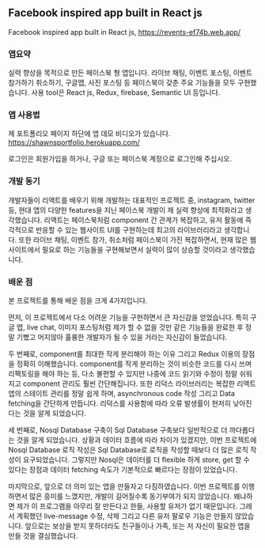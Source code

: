 ## Facebook inspired app built in React js

Facebook inspired app built in React js, https://revents-ef74b.web.app/

### 앱요약

실력 향상을 목적으로 만든 페이스북 형 앱입니다. 라이브 채팅, 이벤트 포스팅, 이벤트 참가하기 취소하기, 구글맵, 사진 포스팅 등 페이스북이 갖춘 주요 기능들을 모두 구현했습니다. 사용 tool은 React js, Redux, firebase, Semantic UI 등입니다.

### 앱 사용법

제 포트폴리오 페이지 하단에 앱 데모 비디오가 있습니다. https://shawnsportfolio.herokuapp.com/

로그인은 회원가입을 하거나, 구글 또는 페이스북 계정으로 로그인해 주십시오.

### 개발 동기

개발자들이 리액트를 배우기 위해 개발하는 대표적인 프로젝트 중, instagram, twitter 등, 현대 앱의 다양한 features을 지닌 페이스북 개발이 제 실력 향상에 최적화라고 생각했습니다.
리액트는 페이스북처럼 component 간 관계가 복잡하고, 유저 활동에 즉각적으로 반응할 수 있는 웹사이트 UI를 구현하는데 최고의 라이브러리라고 생각합니다. 또한 라이브 채팅, 이벤트 참가, 취소처럼 페이스북이 가진 복잡하면서, 현재 많은 웹사이트에서 필요로 하는 기능들을 구현해보면서 실력이 많이 상승할 것이라고 생각했습니다.

### 배운 점

본 프로젝트를 통해 배운 점을 크게 4가지입니다.

먼저, 이 프로젝트에서 다소 어려운 기능을 구현하면서 큰 자신감을 얻었습니다. 특히 구글 맵, live chat, 이미지 포스팅처럼 제가 할 수 없을 것만 같은 기능들을 완료한 후 정말 기뻤고 머지않아 훌륭한 개발자가 될 수 있을 거라는 자신감이 들었습니다.

두 번째로, component를 최대한 작게 분리해야 하는 이유 그리고 Redux 이용의 장점을 정확히 이해했습니다.
component를 작게 분리하는 것이 비슷한 코드를 다시 쓰며 리팩토링을 해야 하는 등, 다소 불편할 수 있지만
나중에 코드 읽기와 수정이 정말 쉬워지고 component 관리도 훨씬 간단해집니다.
또한 리덕스 라이브러리는 복잡한 리액트 앱의 스테이트 관리를 정말 쉽게 하며, asynchronous code 작성 그리고 Data fetching을 간단하게 만듭니다. 리덕스를 사용함에 따라 오류 발생률이 현저히 낮아진다는 것을 알게 되었습니다.

세 번째로, Nosql Database 구축이 Sql Database 구축보다 일반적으로 더 까다롭다는 것을 알게 되었습니다. 상황과 데이터 흐름에 따라 차이가 있겠지만, 이번 프로젝트에 Nosql Database 로직 작성은 Sql Database로 로직을 작성할 때보다 더 많은 로직 작성이 요구되었습니다. 그렇지만 Nosql은 데이터를 더 flexible 하게 store, get 할 수 있다는 장점과 데이터 fetching 속도가 기본적으로 빠르다는 장점이 있었습니다.

마지막으로, 앞으로 더 의미 있는 앱을 만들자고 다짐하였습니다. 이번 프로젝트를 이행하면서 많은 흥미를 느꼈지만, 개발이 길어질수록 동기부여가 되지 않았습니다. 왜냐하면 제가 이 프로그램을 아무리 잘 만든다고 한들, 사용할 유저가 없기 때문입니다. 그래서 계획했던 live-message 수정, 삭제 그리고 다른 유저 팔로우 기능은 만들지 않았습니다. 앞으로는 보상을 받지 못하더라도 친구들이나 가족, 또는 저 자신이 필요한 앱을 만들 것을 결심했습니다.
